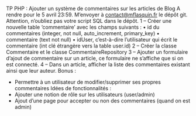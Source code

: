 TP PHP : Ajouter un système de commentaires sur les articles de Blog
A rendre pour le 5 avril 23:59. M’envoyer à contact@mflasquin.fr le dépôt git. Attention,
n’oubliez pas votre script SQL dans le dépôt.
1 – Créer une nouvelle table ‘commentaire’ avec les champs suivants :
• id du commentaires (integer, not null, auto_increment, primary_key)
• commentaire (text not null)
• idUser, c’est-à-dire l’utilisateur qui écrit le commentaire (int clé étrangère vers la table
user.id)
2 – Créer la classe Commentaire et le classe CommentaireRepository
3 – Ajouter un formulaire d’ajout de commentaire sur un article, ce formulaire ne s’affiche que si on
est connecté.
4 – Dans un article, afficher la liste des commentaires existant ainsi que leur auteur.
Bonus :
- Permettre à un utilisateur de modifier/supprimer ses propres commentaires
Idées de fonctionnalités :
- Ajouter une notion de rôle sur les utilisateurs (user/admin)
- Ajout d’une page pour accepter ou non des commentaires (quand on est admin)
